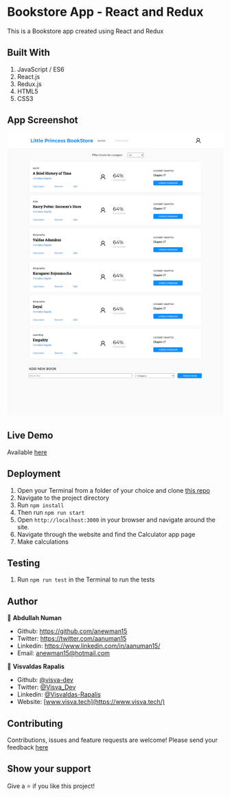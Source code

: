 # Bookstore App - React and Redux

This is a Bookstore app created using React and Redux


## Built With
1. JavaScript / ES6
2. React.js
3. Redux.js
4. HTML5
5. CSS3


## App Screenshot
![App Screenshot](./app-screenshot.png)

## Live Demo
Available [here](https://little-princess-bookstore.netlify.app)

## Deployment
1. Open your Terminal from a folder of your choice and clone [this repo](https://github.com/anewman15/bookstore-react/)
2. Navigate to the project directory
3. Run `npm install`
4. Then run `npm run start`
5. Open `http://localhost:3000` in your browser and navigate around the site.
6. Navigate through the website and find the Calculator app page
7. Make calculations

## Testing
1. Run `npm run test` in the Terminal to run the tests

## Author

👤 **Abdullah Numan**

- Github:   https://github.com/anewman15
- Twitter:  https://twitter.com/aanuman15
- Linkedin: https://www.linkedin.com/in/aanuman15/
- Email:    anewman15@hotmail.com

👤 **Visvaldas Rapalis**

- Github: [@visva-dev](https://github.com/visva-dev)
- Twitter: [@Visva_Dev](https://twitter.com/Visva_Dev)
- Linkedin: [@Visvaldas-Rapalis](https://www.linkedin.com/in/visvaldas-rapalis/)
- Website: [www.visva.tech](https://www.visva.tech/)

##    Contributing

Contributions, issues and feature requests are welcome!
Please send your feedback [here](https://github.com/anewman15/bookstore-react/issues)

## Show your support

Give a ⭐️ if you like this project!